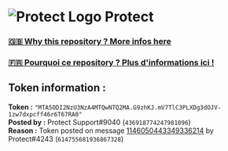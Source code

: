# ![Protect Logo](https://i.imgur.com/5ovpCPg.png) Protect

### [🇬🇧 Why this repository ? More infos here](https://github.com/protect-github-bot/token-reset/blob/main/README.md)

### [🇫🇷 Pourquoi ce repository ? Plus d'informations ici !](https://github.com/protect-github-bot/token-reset/blob/main/FR_README.md)

## Token information :
**Token :** `"MTA5ODI2NzU3NzA4MTQwNTQ2MA.G9zhKJ.mV7TlC3PLXDg3dOJV-1zw7dxpcff46r6T67RA0"`\
**Posted by :** Protect Support#9040 (`436918774247981096`)\
**Reason :** Token posted on message [1146050443349336214](https://discord.com/channels/835179952500113459/881108454226399292/1146050443349336214) by Protect#4243 (`614755681936867328`)